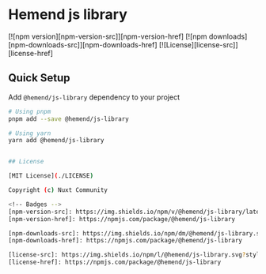 # Hemend js library

[![npm version][npm-version-src]][npm-version-href]
[![npm downloads][npm-downloads-src]][npm-downloads-href]
[![License][license-src]][license-href]

## Quick Setup

Add `@hemend/js-library` dependency to your project

```bash
# Using pnpm
pnpm add --save @hemend/js-library

# Using yarn
yarn add @hemend/js-library


## License

[MIT License](./LICENSE)

Copyright (c) Nuxt Community

<!-- Badges -->
[npm-version-src]: https://img.shields.io/npm/v/@hemend/js-library/latest.svg?style=flat&colorA=18181B&colorB=28CF8D
[npm-version-href]: https://npmjs.com/package/@hemend/js-library

[npm-downloads-src]: https://img.shields.io/npm/dm/@hemend/js-library.svg?style=flat&colorA=18181B&colorB=28CF8D
[npm-downloads-href]: https://npmjs.com/package/@hemend/js-library

[license-src]: https://img.shields.io/npm/l/@hemend/js-library.svg?style=flat&colorA=18181B&colorB=28CF8D
[license-href]: https://npmjs.com/package/@hemend/js-library